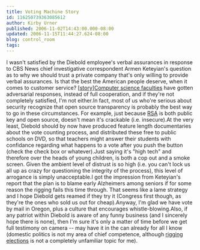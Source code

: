 ```yaml
---
title: Voting Machine Story
id: 116250739363085612
author: Kirby Urner
published: 2006-11-02T14:43:00.000-08:00
updated: 2006-11-15T11:44:27.624-08:00
blog: control_room
tags: 
---
```


I wasn't satisfied by the Diebold employee's verbal assurances in response to CBS News chief investigative correspondent Armen Keteyian's question as to why we should trust a private company that's only willing to provide verbal assurances. Is that the best the American people deserve, when it comes to customer service? [[story](http://www.cbsnews.com/stories/2006/11/01/cbsnews_investigates/main2143697.shtml)][Computer science faculties](http://controlroom.blogspot.com/2006/10/postpone-elections.html) have gotten adversarial responses, instead of full cooperation, and if they're not completely satisfied, I'm not either.In fact, most of us who're serious about security recognize that open source transparency is probably the best way to go in these circumstances.  For example, just because [RSA](http://controlroom.blogspot.com/2006/05/rsa-using-pythonic-notation.html) is both public key and open source, doesn't mean it's crackable (i.e. insecure).At the very least, Diebold should by now have produced feature length documentaries about the vote counting process, and distributed these free to public schools on DVD, so that teachers might answer their students with confidance regarding what happens to a vote after you push the button (check the check box or whatever).Just saying it's "high tech" and therefore over the heads of young children, is both a cop out and a smoke screen.  Given the ambient level of distrust is so high (i.e. you can't lock us all up as crazy for questioning the integrity of the process), this level of arrogance is simply unacceptable.I got the impression from Keteyian's report that the plan is to blame early Alzheimers among seniors if for some reason the rigging fails this time through.  That seems like a lame strategy and I hope Diebold gets reamed if they try it (Congress first though, as they're the ones who sold us out for cheap).Anyway, I'm glad we have vote by mail in Oregon, plus a culture that encourages whistle-blowing.Also, if any patriot within Diebold is aware of any funny business (and I sincerely hope there is none), then I'm sure it's only a matter of time before we get full testimony on camera -- may have it in the can already for all I know (domestic politics is not my area of chief competence, although [rigging elections](http://mathforum.org/kb/message.jspa?messageID=5342352&tstart=0) is not a completely unfamiliar topic for me).